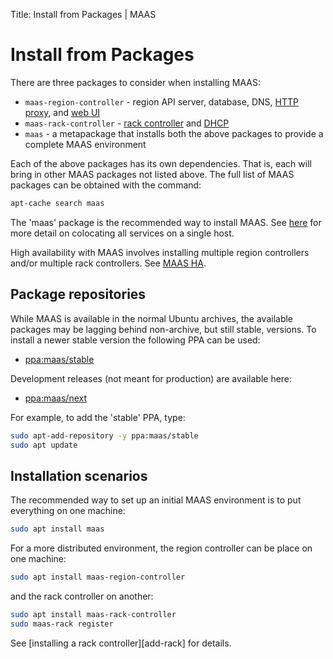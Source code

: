 Title: Install from Packages | MAAS


# Install from Packages

There are three packages to consider when installing MAAS:

- `maas-region-controller` - region API server, database, DNS,
  [HTTP proxy][proxy], and [web UI][web-ui]
- `maas-rack-controller` - [rack controller][rack] and [DHCP][dhcp]
- `maas` - a metapackage that installs both the above packages to provide a complete
  MAAS environment

Each of the above packages has its own dependencies. That is, each will bring
in other MAAS packages not listed above. The full list of MAAS packages can be
obtained with the command:

```bash
apt-cache search maas
```

The 'maas' package is the recommended way to install MAAS. See
[here][all-in-one] for more detail on colocating all services on a single host.

High availability with MAAS involves installing multiple region controllers
and/or multiple rack controllers. See [MAAS HA][ha-maas].

<!-- LINKS -->
[proxy]: installconfig-proxy.md
[web-ui]: installconfig-gui.md
[rack]: installconfig-rack.md
[dhcp]: installconfig-subnets-dhcp.md
[all-in-one]: index.md#key-components-and-colocation-of-all-services
[ha-maas]: manage-ha.md


## Package repositories

While MAAS is available in the normal Ubuntu archives, the available packages
may be lagging behind non-archive, but still stable, versions. To install a newer
stable version the following PPA can be used:

- [ppa:maas/stable](https://launchpad.net/~maas/+archive/ubuntu/stable)

Development releases (not meant for production) are available here:

- [ppa:maas/next](https://launchpad.net/~maas/+archive/ubuntu/next)

For example, to add the 'stable' PPA, type:

```bash
sudo apt-add-repository -y ppa:maas/stable
sudo apt update
```

## Installation scenarios

The recommended way to set up an initial MAAS environment is to put everything
on one machine:

```bash
sudo apt install maas
```

For a more distributed environment, the region controller can be place on one
machine:

```bash
sudo apt install maas-region-controller
```

and the rack controller on another:

```bash
sudo apt install maas-rack-controller
sudo maas-rack register
```

See [installing a rack controller][add-rack] for details.
